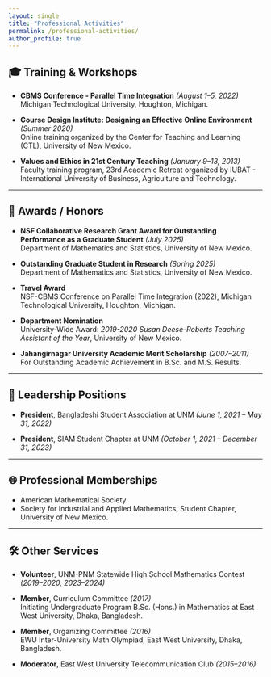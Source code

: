 ```yaml
---
layout: single
title: "Professional Activities"
permalink: /professional-activities/
author_profile: true
---
```


## 🎓 Training & Workshops

- **CBMS Conference - Parallel Time Integration** *(August 1–5, 2022)*  
  Michigan Technological University, Houghton, Michigan.

- **Course Design Institute: Designing an Effective Online Environment** *(Summer 2020)*  
  Online training organized by the Center for Teaching and Learning (CTL), University of New Mexico.

- **Values and Ethics in 21st Century Teaching** *(January 9–13, 2013)*  
  Faculty training program, 23rd Academic Retreat organized by IUBAT - International University of Business, Agriculture and Technology.

---

## 🏅 Awards / Honors

- **NSF Collaborative Research Grant Award for Outstanding Performance as a Graduate Student** *(July 2025)*  
  Department of Mathematics and Statistics, University of New Mexico.

- **Outstanding Graduate Student in Research** *(Spring 2025)*  
  Department of Mathematics and Statistics, University of New Mexico.

- **Travel Award**  
  NSF-CBMS Conference on Parallel Time Integration (2022), Michigan Technological University, Houghton, Michigan.

- **Department Nomination**  
  University-Wide Award: *2019-2020 Susan Deese-Roberts Teaching Assistant of the Year*, University of New Mexico.

- **Jahangirnagar University Academic Merit Scholarship** *(2007–2011)*  
  For Outstanding Academic Achievement in B.Sc. and M.S. Results.

---

## 🤝 Leadership Positions

- **President**, Bangladeshi Student Association at UNM *(June 1, 2021 – May 31, 2022)*

- **President**, SIAM Student Chapter at UNM *(October 1, 2021 – December 31, 2023)*

---

## 🌐 Professional Memberships

- American Mathematical Society.
- Society for Industrial and Applied Mathematics, Student Chapter, University of New Mexico.

---

## 🛠️ Other Services

- **Volunteer**, UNM-PNM Statewide High School Mathematics Contest *(2019–2020, 2023–2024)*

- **Member**, Curriculum Committee *(2017)*  
  Initiating Undergraduate Program B.Sc. (Hons.) in Mathematics at East West University, Dhaka, Bangladesh.

- **Member**, Organizing Committee *(2016)*  
  EWU Inter-University Math Olympiad, East West University, Dhaka, Bangladesh.

- **Moderator**, East West University Telecommunication Club *(2015–2016)*

